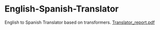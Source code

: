 # English-Spanish-Translator
English to Spanish Translator based on transformers.
[Translator_report.pdf](https://github.com/user-attachments/files/15996421/Translator_report.pdf)
